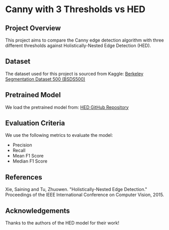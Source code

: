 # Canny with 3 Thresholds vs HED

## Project Overview
This project aims to compare the Canny edge detection algorithm with three different thresholds against Holistically-Nested Edge Detection (HED).

## Dataset
The dataset used for this project is sourced from Kaggle:
[Berkeley Segmentation Dataset 500 (BSDS500)](https://www.kaggle.com/datasets/balraj98/berkeley-segmentation-dataset-500-bsds500/data)

## Pretrained Model
We load the pretrained model from:
[HED GitHub Repository](https://github.com/s9xie/hed)

## Evaluation Criteria
We use the following metrics to evaluate the model:
- Precision
- Recall
- Mean F1 Score
- Median F1 Score

## References
Xie, Saining and Tu, Zhuowen. "Holistically-Nested Edge Detection." Proceedings of the IEEE International Conference on Computer Vision, 2015.

## Acknowledgements
Thanks to the authors of the HED model for their work!
